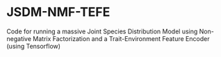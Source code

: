 # JSDM-NMF-TEFE
Code for running a massive Joint Species Distribution Model using Non-negative Matrix Factorization and a Trait-Environment Feature Encoder (using Tensorflow)
